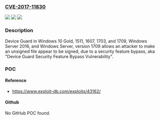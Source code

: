 ### [CVE-2017-11830](https://cve.mitre.org/cgi-bin/cvename.cgi?name=CVE-2017-11830)
![](https://img.shields.io/static/v1?label=Product&message=Device%20Guard&color=blue)
![](https://img.shields.io/static/v1?label=Version&message=n%2Fa&color=blue)
![](https://img.shields.io/static/v1?label=Vulnerability&message=Security%20Feature%20Bypass&color=brighgreen)

### Description

Device Guard in Windows 10 Gold, 1511, 1607, 1703, and 1709, Windows Server 2016, and Windows Server, version 1709 allows an attacker to make an unsigned file appear to be signed, due to a security feature bypass, aka "Device Guard Security Feature Bypass Vulnerability".

### POC

#### Reference
- https://www.exploit-db.com/exploits/43162/

#### Github
No GitHub POC found.

